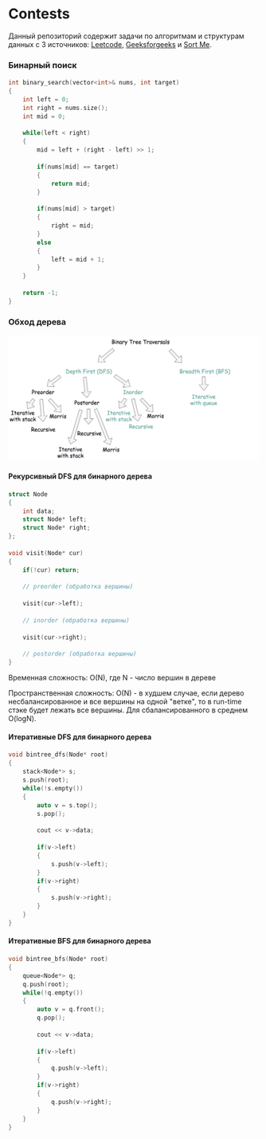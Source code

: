 # Contests

Данный репозиторий содержит задачи по алгоритмам и структурам данных с 3 источников: [Leetcode](https://leetcode.com/), [Geeksforgeeks](https://practice.geeksforgeeks.org/) и [Sort Me](https://sort-me.org/). 

### Бинарный поиск

```c++
int binary_search(vector<int>& nums, int target)
{
    int left = 0;
    int right = nums.size();
    int mid = 0;
    
    while(left < right)
    {
        mid = left + (right - left) >> 1;
        
        if(nums[mid] == target)
        {
            return mid;
        }
        
        if(nums[mid] > target)
        {
            right = mid;
        }
        else
        {
            left = mid + 1;
        }
    }
    
    return -1;
}
```



### Обход дерева

![Виды обходов](traversals.png)

#### Рекурсивный DFS для бинарного дерева 

```c++
struct Node
{
    int data;
    struct Node* left;
    struct Node* right;
};

void visit(Node* cur)
{
    if(!cur) return;
    
    // preorder (обработка вершины)
    
    visit(cur->left);
    
    // inorder (обработка вершины)

    visit(cur->right);
    
    // postorder (обработка вершины)
}
```



Временная сложность: O(N), где N - число вершин в дереве

Пространственная сложность: O(N) - в худшем случае, если дерево несбалансированное и все вершины на одной "ветке", то в run-time стэке будет лежать все вершины. Для сбалансированного в среднем O(logN).

#### Итеративные DFS для бинарного дерева

```c++
void bintree_dfs(Node* root)
{
    stack<Node*> s;
	s.push(root);
	while(!s.empty())
    {
        auto v = s.top();
        s.pop();
        
        cout << v->data;
        
        if(v->left)
        {
            s.push(v->left);
        }
        if(v->right)
        {
            s.push(v->right);
        }
    }
}
```



#### Итеративные BFS для бинарного дерева

```c++
void bintree_bfs(Node* root)
{
    queue<Node*> q;
	q.push(root);
	while(!q.empty())
    {
        auto v = q.front();
        q.pop();
        
        cout << v->data;
        
        if(v->left)
        {
            q.push(v->left);
        }
        if(v->right)
        {
            q.push(v->right);
        }
    }
}
```





























